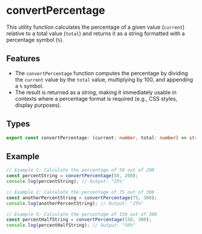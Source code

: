 # convertPercentage

This utility function calculates the percentage of a given value (`current`) relative to a total value (`total`) and returns it as a string formatted with a percentage symbol (`%`).

## Features

- The `convertPercentage` function computes the percentage by dividing the `current` value by the `total` value, multiplying by 100, and appending a `%` symbol.
- The result is returned as a string, making it immediately usable in contexts where a percentage format is required (e.g., CSS styles, display purposes).

## Types

```typescript
export const convertPercentage: (current: number, total: number) => string;
```

## Example

```typescript
// Example 1: Calculate the percentage of 50 out of 200
const percentString = convertPercentage(50, 200);
console.log(percentString); // Output: "25%"

// Example 2: Calculate the percentage of 75 out of 300
const anotherPercentString = convertPercentage(75, 300);
console.log(anotherPercentString); // Output: "25%"

// Example 3: Calculate the percentage of 150 out of 300
const percentHalfString = convertPercentage(150, 300);
console.log(percentHalfString); // Output: "50%"
```
